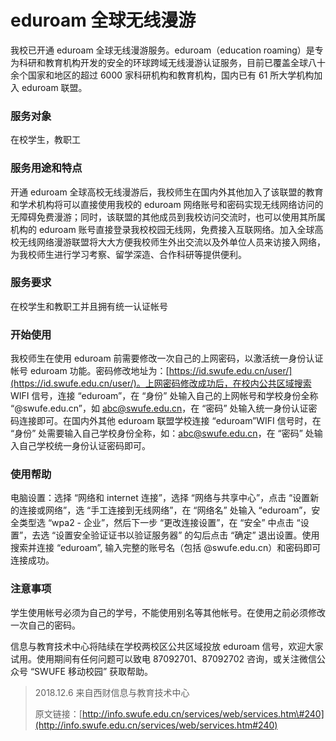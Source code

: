 # eduroam 全球无线漫游

我校已开通 eduroam 全球无线漫游服务。eduroam（education roaming）是专为科研和教育机构开发的安全的环球跨域无线漫游认证服务，目前已覆盖全球八十余个国家和地区的超过 6000 家科研机构和教育机构，国内已有 61 所大学机构加入 eduroam 联盟。

### 

### 服务对象

在校学生，教职工

### 服务用途和特点

开通 eduroam 全球高校无线漫游后，我校师生在国内外其他加入了该联盟的教育和学术机构将可以直接使用我校的 eduroam 网络账号和密码实现无线网络访问的无障碍免费漫游；同时，该联盟的其他成员到我校访问交流时，也可以使用其所属机构的 eduroam 账号直接登录我校校园无线网，免费接入互联网络。加入全球高校无线网络漫游联盟将大大方便我校师生外出交流以及外单位人员来访接入网络，为我校师生进行学习考察、留学深造、合作科研等提供便利。

### 服务要求

在校学生和教职工并且拥有统一认证帐号

### 开始使用

我校师生在使用 eduroam 前需要修改一次自己的上网密码，以激活统一身份认证帐号 eduroam 功能。密码修改地址为：[https://id.swufe.edu.cn/user/](https://id.swufe.edu.cn/user/)。上网密码修改成功后，在校内公共区域搜索 WIFI 信号，连接 “eduroam”，在 “身份” 处输入自己的上网帐号和学校身份全称 “@swufe.edu.cn”，如 abc@swufe.edu.cn，在 “密码” 处输入统一身份认证密码连接即可。在国内外其他 eduroam 联盟学校连接 “eduroam”WIFI 信号时，在 “身份” 处需要输入自己学校身份全称，如：abc@swufe.edu.cn，在 “密码” 处输入自己学校统一身份认证密码即可。

### 使用帮助

电脑设置：选择 “网络和 internet 连接”，选择 “网络与共享中心”，点击 “设置新的连接或网络”，选 “手工连接到无线网络”，在 “网络名” 处输入 “eduroam”，安全类型选 “wpa2 - 企业”，然后下一步 “更改连接设置”，在 “安全” 中点击 “设置”，去选 “设置安全验证证书以验证服务器” 的勾后点击 “确定” 退出设置。使用搜索并连接 “eduroam”, 输入完整的账号名（包括 @swufe.edu.cn）和密码即可连接成功。

### 注意事项

学生使用帐号必须为自己的学号，不能使用别名等其他帐号。在使用之前必须修改一次自己的密码。

信息与教育技术中心将陆续在学校两校区公共区域投放 eduroam 信号，欢迎大家试用。使用期间有任何问题可以致电 87092701、87092702 咨询，或关注微信公众号 “SWUFE 移动校园” 获取帮助。



> 2018.12.6 来自西财信息与教育技术中心
>
> 原文链接：[http://info.swufe.edu.cn/services/web/services.htm\#240](http://info.swufe.edu.cn/services/web/services.htm#240)



